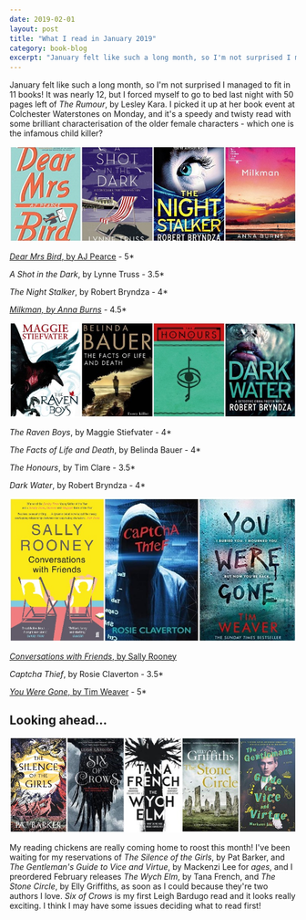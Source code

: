 ```yaml
---
date: 2019-02-01
layout: post
title: "What I read in January 2019"
category: book-blog
excerpt: "January felt like such a long month, so I'm not surprised I managed to fit in 11 books!"
---
```


January felt like such a long month, so I'm not surprised I managed to fit in 11 books! It was nearly 12, but I forced myself to go to bed last night with 50 pages left of <cite>The Rumour</cite>, by Lesley Kara. I picked it up at her book event at Colchester Waterstones on Monday, and it's a speedy and twisty read with some brilliant characterisation of the older female characters - which one is the infamous child killer?

![Dear Mrs Bird, A Shot in the Dark, The Night Stalker, Milkman](/images/january-collage-1.jpg)

[<cite>Dear Mrs Bird</cite>, by AJ Pearce](/book-blog/2019/01/07/dear-mrs-bird-by-aj-pearce.html) - 5*

<cite>A Shot in the Dark</cite>, by Lynne Truss - 3.5*

<cite>The Night Stalker</cite>, by Robert Bryndza - 4*

[<cite>Milkman, by Anna Burns</cite>](/book-blog/2019/01/12/milkman-by-anna-burns.html) - 4.5*

![The Raven Boys, The Facts of Life and Death, The Honours, Dark Water](/images/january-collage-2.jpg)

<cite>The Raven Boys</cite>, by Maggie Stiefvater - 4*

<cite>The Facts of Life and Death</cite>, by Belinda Bauer - 4*

<cite>The Honours</cite>, by Tim Clare - 3.5*

<cite>Dark Water</cite>, by Robert Bryndza - 4*

![Conversations with Friends, Captcha Thief, You Were Gone](/images/january-collage-3.jpg)

[<cite>Conversations with Friends</cite>, by Sally Rooney](/book-blog/2019/01/26/conversations-with-friends-by-sally-rooney.html)

<cite>Captcha Thief</cite>, by Rosie Claverton - 3.5*

[<cite>You Were Gone</cite>, by Tim Weaver](/book-blog/2019/01/30/you-were-gone-by-tim-weaver.html) - 5*

## Looking ahead...

![The Silence of the Girls, Six of Crows, The Wych Elm, The Stone Circle, The Gentleman's Guide to Vice and Virtue](/images/january-collage-4.jpg)

My reading chickens are really coming home to roost this month! I've been waiting for my reservations of <cite>The Silence of the Girls</cite>, by Pat Barker, and <cite>The Gentleman's Guide to Vice and Virtue</cite>, by Mackenzi Lee for *ages*, and I preordered February releases <cite>The Wych Elm</cite>, by Tana French, and <cite>The Stone Circle</cite>, by Elly Griffiths, as soon as I could because they're two authors I love. <cite>Six of Crows</cite> is my first Leigh Bardugo read and it looks really exciting. I think I may have some issues deciding what to read first!

